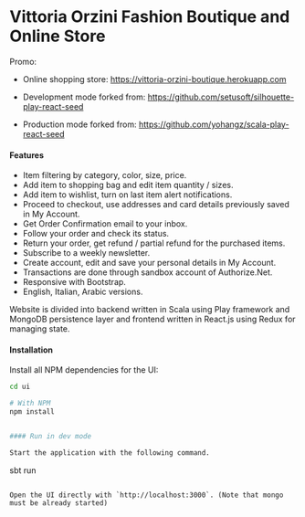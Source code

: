 Vittoria Orzini Fashion Boutique and Online Store
==================================================

Promo:

* Online shopping store: https://vittoria-orzini-boutique.herokuapp.com

* Development mode forked from: https://github.com/setusoft/silhouette-play-react-seed
* Production mode forked from: https://github.com/yohangz/scala-play-react-seed

#### Features

* Item filtering by category, color, size, price.
* Add item to shopping bag and edit item quantity / sizes.
* Add item to wishlist, turn on last item alert notifications.
* Proceed to checkout, use addresses and card details previously saved in My Account.
* Get Order Confirmation email to your inbox.
* Follow your order and check its status.
* Return your order, get refund / partial refund for the purchased items.
* Subscribe to a weekly newsletter.
* Create account, edit and save your personal details in My Account.
* Transactions are done through sandbox account of Authorize.Net.
* Responsive with Bootstrap.
* English, Italian, Arabic versions.

Website is divided into backend written in Scala using Play framework and MongoDB persistence layer
and frontend written in React.js using Redux for managing state.

#### Installation

Install all NPM dependencies for the UI:

```bash
cd ui

# With NPM
npm install


#### Run in dev mode

Start the application with the following command.

```
sbt run
```

Open the UI directly with `http://localhost:3000`. (Note that mongo must be already started)
